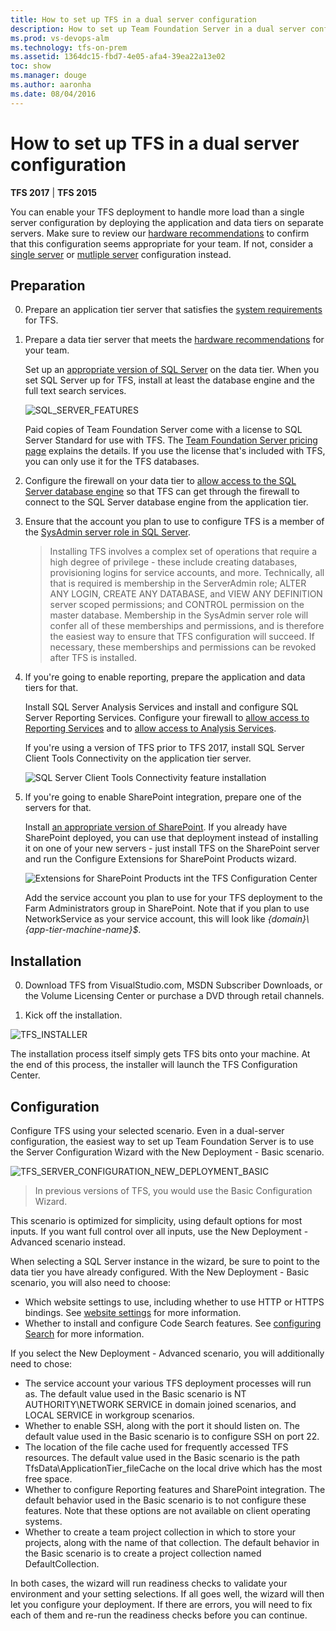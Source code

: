 ```yaml
---
title: How to set up TFS in a dual server configuration
description: How to set up Team Foundation Server in a dual server configuration using the full configuration wizard
ms.prod: vs-devops-alm
ms.technology: tfs-on-prem
ms.assetid: 1364dc15-fbd7-4e05-afa4-39ea22a13e02
toc: show
ms.manager: douge
ms.author: aaronha
ms.date: 08/04/2016
---
```


# How to set up TFS in a dual server configuration

**TFS 2017** | **TFS 2015**

You can enable your TFS deployment to handle more load than a single server 
configuration by deploying the application and data tiers on separate servers.
Make sure to review our [hardware recommendations](../../setup-admin/requirements.md#hardware-recommendations)
to confirm that this configuration seems appropriate for your team. If not, 
consider a [single server](single-server.md) or 
[mutliple server](multiple-server.md) configuration instead.

## Preparation

0. Prepare an application tier server that satisfies the 
[system requirements](../../setup-admin/requirements.md) for TFS.

0. Prepare a data tier server that meets the 
[hardware recommendations](../../setup-admin/requirements.md#hardware-recommendations)
for your team. 

	Set up an [appropriate version of SQL Server](../../setup-admin/requirements.md#sql-server) 
	on the data tier. When you set SQL Server up for TFS, install at least the 
	database engine and the full text search services.

	![SQL_SERVER_FEATURES](_shared/_img/sql-features.png)

	Paid copies of Team Foundation Server come with a license to SQL Server 
	Standard for use with TFS. The 
	[Team Foundation Server pricing page](https://www.visualstudio.com/team-services/tfs-pricing) 
	explains the details. If you use the license that's included with TFS, you can 
	only use it for the TFS databases.

0. Configure the firewall on your data tier to 
[allow access to the SQL Server database engine](https://msdn.microsoft.com/library/ms175043.aspx)
so that TFS can get through the firewall to connect to the SQL Server database 
engine from the application tier.

0. Ensure that the account you plan to use to configure TFS is a member of the 
[SysAdmin server role in SQL Server](https://msdn.microsoft.com/library/ms188659.aspx). 

	> Installing TFS involves a complex set of operations that require a high degree of privilege - these include creating databases, 
	> provisioning logins for service accounts, and more. Technically, all that is required is membership in the ServerAdmin role; 
	> ALTER ANY LOGIN, CREATE ANY DATABASE, and VIEW ANY DEFINITION server scoped permissions; and CONTROL permission on the master 
	> database. Membership in the SysAdmin server role will confer all of these memberships and permissions,
	> and is therefore the easiest way to ensure that TFS configuration will succeed. If necessary, these memberships and permissions 
	> can be revoked after TFS is installed.  

0. If you're going to enable reporting, prepare the application and data tiers for that.

	Install SQL Server Analysis Services and install and configure SQL Server 
	Reporting Services. Configure your firewall to 
	[allow access to Reporting Services](https://msdn.microsoft.com/library/bb934283.aspx) 
	and to 
	[allow access to Analysis Services](https://msdn.microsoft.com/library/ms174937.aspx).

	If you're using a version of TFS prior to TFS 2017, install SQL Server Client 
	Tools Connectivity on the application tier server.

	![SQL Server Client Tools Connectivity feature installation](_img/sql-client-tools-connectivity.png)

0. If you're going to enable SharePoint integration, 
prepare one of the servers for that.

	Install [an appropriate version of SharePoint](../../setup-admin/requirements.md#sharepoint). 
	If you already have SharePoint deployed, you can use that deployment instead of 
	installing it on one of your new servers - just install TFS on the SharePoint 
	server and run the Configure Extensions for SharePoint Products wizard.

	![Extensions for SharePoint Products int the TFS Configuration Center](_img/tfs-extensions-for-sharepoint.png)

	Add the service account you plan to use for your TFS deployment to the Farm 
	Administrators group in SharePoint. Note that if you plan to use NetworkService 
	as your service account, this will look like *{domain}\\{app-tier-machine-name}$*.

## Installation

0. Download TFS from VisualStudio.com, MSDN Subscriber Downloads,
or the Volume Licensing Center or purchase a DVD through retail channels.

0. Kick off the installation.

![TFS_INSTALLER](_shared/_img/installer.png)

The installation process itself simply gets TFS bits onto your machine. 
At the end of this process, the installer will launch the TFS 
Configuration Center. 

## Configuration

Configure TFS using your selected scenario. Even in a dual-server configuration,
the easiest way to set up Team Foundation Server is to use the Server Configuration
Wizard with the New Deployment - Basic scenario.

![TFS_SERVER_CONFIGURATION_NEW_DEPLOYMENT_BASIC](_shared/_img/new-deployment-basic.png)

> In previous versions of TFS, you would use the Basic Configuration
> Wizard.

This scenario is optimized for simplicity, using default options for 
most inputs. If you want full control over all inputs, use the New 
Deployment - Advanced scenario instead. 

When selecting a SQL Server instance in the wizard, be sure to point to the
data tier you have already configured. With the New Deployment - Basic scenario, 
you will also need to choose:

- Which website settings to use, including whether to use HTTP or HTTPS
bindings. See [website settings](../../setup-admin/websitesettings.md) for more 
information.
- Whether to install and configure Code Search features. See
[configuring Search](../../search/code/administration.md#config-tfs) 
for more information.

If you select the New Deployment - Advanced scenario, you will additionally need
to chose:

- The service account your various TFS deployment processes will run as.
The default value used in the Basic scenario is NT AUTHORITY\NETWORK SERVICE
in domain joined scenarios, and LOCAL SERVICE in workgroup scenarios.
- Whether to enable SSH, along with the port it should listen on. The
default value used in the Basic scenario is to configure SSH on port 22.
- The location of the file cache used for frequently accessed TFS
resources. The default value used in the Basic scenario is the path
TfsData\ApplicationTier\_fileCache on the local drive which has the most
free space.
- Whether to configure Reporting features and SharePoint integration.
The default behavior used in the Basic scenario is to not configure
these features. Note that these options are not available on client 
operating systems.
- Whether to create a team project collection in which to store your
projects, along with the name of that collection. The default behavior
in the Basic scenario is to create a project collection named
DefaultCollection.

In both cases, the wizard will run readiness checks to validate your
environment and your setting selections. If all goes well, the wizard
will then let you configure your deployment. If there are errors, you
will need to fix each of them and re-run the readiness checks before
you can continue.